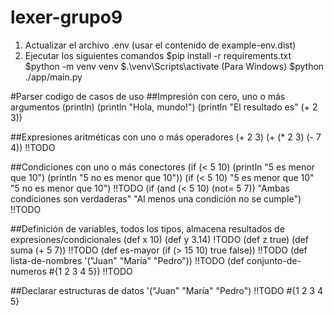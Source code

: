 # lexer-grupo9

1. Actualizar el archivo .env (usar el contenido de example-env.dist)
2. Ejecutar los siguientes comandos
$pip install -r requirements.txt
$python -m venv venv
$.\venv\Scripts\activate (Para Windows)
$python ./app/main.py

#Parser codigo de casos de uso
##Impresión con cero, uno o más argumentos
(println)
(println "Hola, mundo!")
(println "El resultado es" (+ 2 3)) 

##Expresiones aritméticas con uno o más operadores
(+ 2 3)
(+ (* 2 3) (- 7 4)) !!TODO

##Condiciones con uno o más conectores
(if (< 5 10)  (println "5 es menor que 10") (println "5 no es menor que 10")) 
(if (< 5 10)  "5 es menor que 10" "5 no es menor que 10") !!TODO
(if (and (< 5 10) (not= 5 7)) "Ambas condiciones son verdaderas" "Al menos una condición no se cumple") !!TODO

##Definición de variables, todos los tipos, almacena resultados de expresiones/condicionales
(def x 10) 
(def y 3.14) !TODO
(def z true)
(def suma (+ 5 7)) !!TODO
(def es-mayor (if (> 15 10) true false)) !!TODO
(def lista-de-nombres '("Juan" "María" "Pedro")) !!TODO
(def conjunto-de-numeros #{1 2 3 4 5})  !!TODO

##Declarar estructuras de datos
'("Juan" "María" "Pedro")  !!TODO
#{1 2 3 4 5} 

